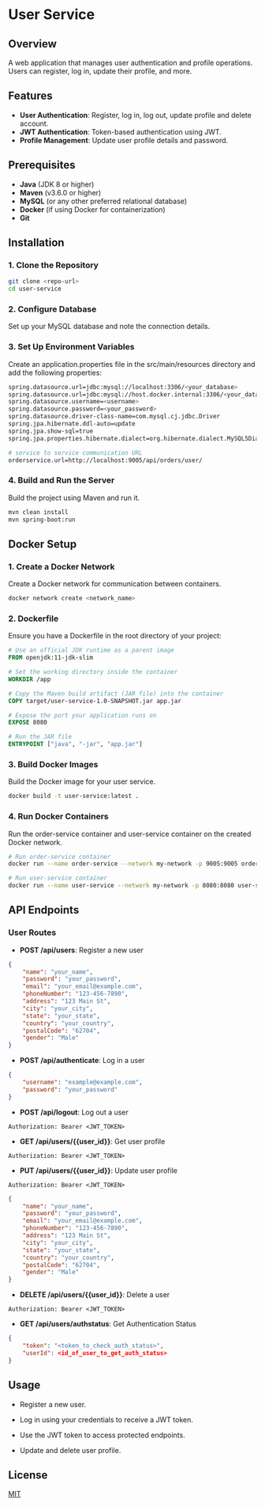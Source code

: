 # User Service

## Overview
A web application that manages user authentication and profile operations. Users can register, log in, update their profile, and more.

## Features
- **User Authentication**: Register, log in, log out, update profile and delete account.
- **JWT Authentication**: Token-based authentication using JWT.
- **Profile Management**: Update user profile details and password.

## Prerequisites
- **Java** (JDK 8 or higher)
- **Maven** (v3.6.0 or higher)
- **MySQL** (or any other preferred relational database)
- **Docker** (if using Docker for containerization)
-  **Git**

## Installation

### 1. Clone the Repository
```bash
git clone <repo-url>
cd user-service
```

### 2. Configure Database
Set up your MySQL database and note the connection details.

### 3. Set Up Environment Variables
Create an application.properties file in the src/main/resources directory and add the following properties:
```bash
spring.datasource.url=jdbc:mysql://localhost:3306/<your_database>
spring.datasource.url=jdbc:mysql://host.docker.internal:3306/<your_database> # for docker run
spring.datasource.username=<username>
spring.datasource.password=<your_password>
spring.datasource.driver-class-name=com.mysql.cj.jdbc.Driver
spring.jpa.hibernate.ddl-auto=update
spring.jpa.show-sql=true
spring.jpa.properties.hibernate.dialect=org.hibernate.dialect.MySQL5Dialect

# service to service communication URL
orderservice.url=http://localhost:9005/api/orders/user/
```

### 4. Build and Run the Server
Build the project using Maven and run it.
```bash
mvn clean install
mvn spring-boot:run
```

## Docker Setup
### 1. Create a Docker Network
Create a Docker network for communication between containers.
```bash
docker network create <network_name>
```

### 2. Dockerfile
Ensure you have a Dockerfile in the root directory of your project:
```dockerfile
# Use an official JDK runtime as a parent image
FROM openjdk:11-jdk-slim

# Set the working directory inside the container
WORKDIR /app

# Copy the Maven build artifact (JAR file) into the container
COPY target/user-service-1.0-SNAPSHOT.jar app.jar

# Expose the port your application runs on
EXPOSE 8080

# Run the JAR file
ENTRYPOINT ["java", "-jar", "app.jar"]
```

### 3. Build Docker Images
Build the Docker image for your user service.
```bash
docker build -t user-service:latest .
```

### 4. Run Docker Containers
Run the order-service container and user-service container on the created Docker network.
```bash
# Run order-service container
docker run --name order-service --network my-network -p 9005:9005 order-service:latest

# Run user-service container
docker run --name user-service --network my-network -p 8080:8080 user-service:latest
```

## API Endpoints
### User Routes
- **POST /api/users**: Register a new user
```json
{
    "name": "your_name",
    "password": "your_password",
    "email": "your_email@example.com",
    "phoneNumber": "123-456-7890",
    "address": "123 Main St",
    "city": "your_city",
    "state": "your_state",
    "country": "your_country",
    "postalCode": "62704",
    "gender": "Male"
}
```

- **POST /api/authenticate**: Log in a user
```json
{
    "username": "example@example.com",
    "password": "your_password"
}
```

- **POST /api/logout**: Log out a user
```http
Authorization: Bearer <JWT_TOKEN>
```

- **GET /api/users/{{user_id}}**: Get user profile
```http
Authorization: Bearer <JWT_TOKEN>
```

- **PUT /api/users/{{user_id}}**: Update user profile
```http
Authorization: Bearer <JWT_TOKEN>
```
```json
{
    "name": "your_name",
    "password": "your_password",
    "email": "your_email@example.com",
    "phoneNumber": "123-456-7890",
    "address": "123 Main St",
    "city": "your_city",
    "state": "your_state",
    "country": "your_country",
    "postalCode": "62704",
    "gender": "Male"
}
```

- **DELETE /api/users/{{user_id}}**: Delete a user
```http
Authorization: Bearer <JWT_TOKEN>
```

- **GET /api/users/authstatus**: Get Authentication Status
```json
{
    "token": "<token_to_check_auth_status>",
    "userId": <id_of_user_to_get_auth_status>
}

```

## Usage
- Register a new user.

- Log in using your credentials to receive a JWT token.

- Use the JWT token to access protected endpoints.

- Update and delete user profile.

## License
[MIT](https://choosealicense.com/licenses/mit/?form=MG0AV3)